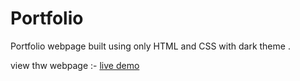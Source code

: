 # Portfolio

Portfolio webpage built using only HTML and CSS with dark theme .

view thw webpage :- [live demo](https://sagarnaikg.github.io/Portfolio-HTML-CSS-/)
